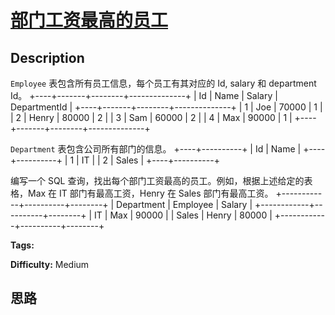 # [部门工资最高的员工][title]

## Description

`Employee` 表包含所有员工信息，每个员工有其对应的 Id, salary 和 department Id。
            +----+-------+--------+--------------+    | Id | Name  | Salary | DepartmentId |    +----+-------+--------+--------------+    | 1  | Joe   | 70000  | 1            |    | 2  | Henry | 80000  | 2            |    | 3  | Sam   | 60000  | 2            |    | 4  | Max   | 90000  | 1            |    +----+-------+--------+--------------+    

`Department` 表包含公司所有部门的信息。
            +----+----------+    | Id | Name     |    +----+----------+    | 1  | IT       |    | 2  | Sales    |    +----+----------+    

编写一个 SQL 查询，找出每个部门工资最高的员工。例如，根据上述给定的表格，Max 在 IT 部门有最高工资，Henry 在 Sales 部门有最高工资。
            +------------+----------+--------+    | Department | Employee | Salary |    +------------+----------+--------+    | IT         | Max      | 90000  |    | Sales      | Henry    | 80000  |    +------------+----------+--------+    


**Tags:** 

**Difficulty:** Medium

## 思路

[title]: https://leetcode-cn.com/problems/department-highest-salary
